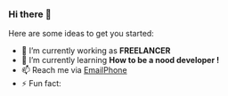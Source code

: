 ### Hi there 👋


Here are some ideas to get you started:

- 🔭 I’m currently working as <b>FREELANCER</b>
- 🌱 I’m currently learning   <b>How to be a nood developer !</b>
- 📫 Reach me via <a href='mailto:naythukhant644@gmail.com'>Email</a><a href='tel:09784489866'>Phone</a>
- ⚡ Fun fact: 

